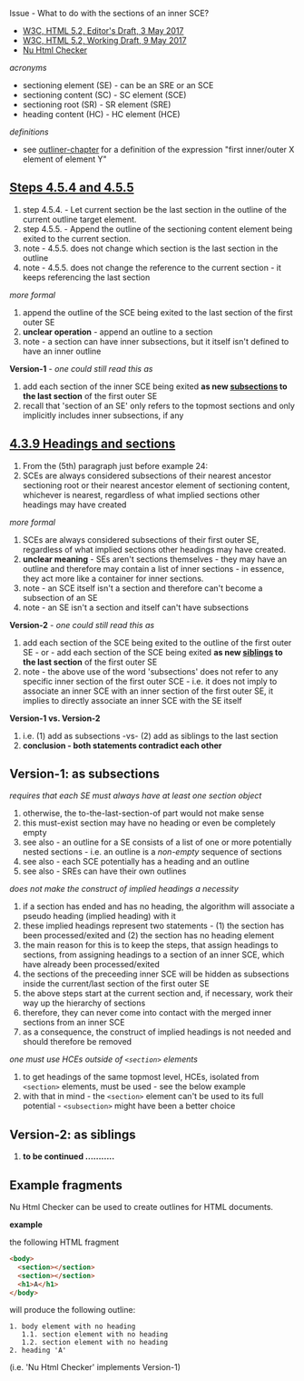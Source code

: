 
Issue - What to do with the sections of an inner SCE?

* [W3C, HTML 5.2, Editor's Draft, 3 May 2017](https://w3c.github.io/html)
* [W3C, HTML 5.2, Working Draft, 9 May 2017](https://www.w3.org/TR/html52/)
* [Nu Html Checker](https://validator.w3.org/nu/)

*acronyms*

- sectioning element (SE) - can be an SRE or an SCE
- sectioning content (SC) - SC element (SCE)
- sectioning root (SR) - SR element (SRE)
- heading content (HC) - HC element (HCE)

*definitions*

- see [outliner-chapter](./outliner-chapter.md) for a definition of the
  expression "first inner/outer X element of element Y"

## [Steps 4.5.4 and 4.5.5](./outliner-steps.md)

1. step 4.5.4. - Let current section be the last section in the outline of the
   current outline target element.
1. step 4.5.5. - Append the outline of the sectioning content element being
   exited to the current section.
1. note - 4.5.5. does not change which section is the last section in the outline
1. note - 4.5.5. does not change the reference to the current section - it keeps
   referencing the last section

*more formal*

1. append the outline of the SCE being exited to the last section of the first
   outer SE
1. **unclear operation** - append an outline to a section
1. note - a section can have inner subsections, but it itself isn't defined to
   have an inner outline

**Version-1** - *one could still read this as*

1. add each section of the inner SCE being exited **as new <u>subsections</u> to
   the last section** of the first outer SE
1. recall that 'section of an SE' only refers to the topmost sections and only
   implicitly includes inner subsections, if any

## [4.3.9 Headings and sections](https://w3c.github.io/html/sections.html#headings-and-sections)

1. From the (5th) paragraph just before example 24:
1. SCEs are always considered subsections of their nearest ancestor sectioning
   root or their nearest ancestor element of sectioning content, whichever is
   nearest, regardless of what implied sections other headings may have created

*more formal*

1. SCEs are always considered subsections of their first outer SE, regardless of
   what implied sections other headings may have created.
1. **unclear meaning** - SEs aren't sections themselves - they may have an outline
   and therefore may contain a list of inner sections - in essence, they act more
   like a container for inner sections.
1. note - an SCE itself isn't a section and therefore can't become a subsection
   of an SE
1. note - an SE isn't a section and itself can't have subsections

**Version-2** - *one could still read this as*

1. add each section of the SCE being exited to the outline of the first
   outer SE - or - add each section of the SCE being exited
   **as new <u>siblings</u> to the last section** of the first outer SE
1. note - the above use of the word 'subsections' does not refer to any specific
   inner section of the first outer SCE - i.e. it does not imply to associate an
   inner SCE with an inner section of the first outer SE, it implies to directly
   associate an inner SCE with the SE itself

**Version-1 vs. Version-2**

1. i.e. (1) add as subsections -vs- (2) add as siblings to the last section
1. **conclusion - both statements contradict each other**

## Version-1: as subsections

*requires that each SE must always have at least one section object*

1. otherwise, the to-the-last-section-of part would not make sense
1. this must-exist section may have no heading or even be completely empty
1. see also - an outline for a SE consists of a list of one or more potentially
   nested sections - i.e. an outline is a *non-empty* sequence of sections
1. see also - each SCE potentially has a heading and an outline
1. see also - SREs can have their own outlines

*does not make the construct of implied headings a necessity*

1. if a section has ended and has no heading, the algorithm will associate a
   pseudo heading (implied heading) with it
1. these implied headings represent two statements - (1) the section has been
   processed/exited and (2) the section has no heading element
1. the main reason for this is to keep the steps, that assign headings to
   sections, from assigning headings to a section of an inner SCE, which have
   already been processed/exited
1. the sections of the preceeding inner SCE will be hidden as subsections inside
   the current/last section of the first outer SE
1. the above steps start at the current section and, if necessary, work their
   way up the hierarchy of sections
1. therefore, they can never come into contact with the merged inner sections
   from an inner SCE
1. as a consequence, the construct of implied headings is not needed and
   should therefore be removed

*one must use HCEs outside of `<section>` elements*

1. to get headings of the same topmost level, HCEs, isolated from `<section>`
   elements, must be used - see the below example
1. with that in mind - the `<section>` element can't be used to its full
   potential - `<subsection>` might have been a better choice

## Version-2: as siblings

1. **to be continued ...........**

## Example fragments

Nu Html Checker can be used to create outlines for HTML documents.

**example**

the following HTML fragment

```html
<body>
  <section></section>
  <section></section>
  <h1>A</h1>
</body>
```

will produce the following outline:

```
1. body element with no heading
   1.1. section element with no heading
   1.2. section element with no heading
2. heading 'A'
```

(i.e. 'Nu Html Checker' implements Version-1)
